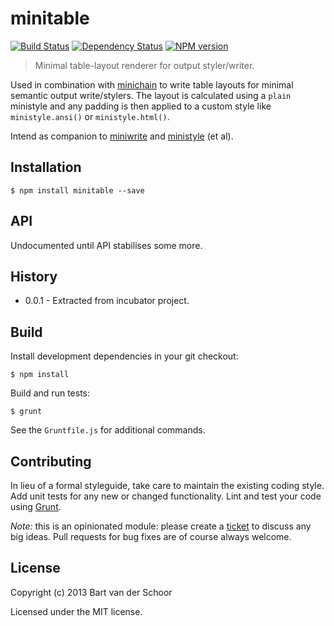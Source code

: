 # minitable

[![Build Status](https://secure.travis-ci.org/Bartvds/minitable.png?branch=master)](http://travis-ci.org/Bartvds/minitable) [![Dependency Status](https://gemnasium.com/Bartvds/minitable.png)](https://gemnasium.com/Bartvds/minitable) [![NPM version](https://badge.fury.io/js/minitable.png)](http://badge.fury.io/js/minitable)

> Minimal table-layout renderer for output styler/writer.

Used in combination with [minichain](https://github.com/Bartvds/minichain) to write table layouts for minimal semantic output write/stylers. The layout is calculated using a `plain` ministyle and any padding is then applied to a custom style like `ministyle.ansi()` or `ministyle.html()`.

Intend as companion to [miniwrite](https://github.com/Bartvds/miniwrite) and [ministyle](https://github.com/Bartvds/ministyle) (et al).

## Installation

```shell
$ npm install minitable --save
```

## API

Undocumented until API stabilises some more.

## History

* 0.0.1 - Extracted from incubator project.

## Build

Install development dependencies in your git checkout:

    $ npm install

Build and run tests:

    $ grunt

See the `Gruntfile.js` for additional commands.

## Contributing

In lieu of a formal styleguide, take care to maintain the existing coding style. Add unit tests for any new or changed functionality. Lint and test your code using [Grunt](http://gruntjs.com/).

*Note:* this is an opinionated module: please create a [ticket](https://github.com/Bartvds/minitable/issues) to discuss any big ideas. Pull requests for bug fixes are of course always welcome. 

## License

Copyright (c) 2013 Bart van der Schoor

Licensed under the MIT license.